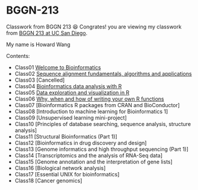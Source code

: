 # BGGN-213
Classwork from BGGN 213
😆 
Congrates! you are viewing my classwork from [BGGN 213 at UC San Diego](https://bioboot.github.io/bggn213_F19/).

My name is Howard Wang

Contents:

- Class01 [Welcome to Bioinformatics](https://github.com/haw056/BGGN-213/tree/master/Lectures/01)
- Class02 [Sequence alignment fundamentals, algorithms and applications](https://github.com/haw056/BGGN-213/tree/master/Lectures/02)
- Class03 [Cancelled]
- Class04 [Bioinformatics data analysis with R]()
- Class05 [Data exploration and visualization in R](https://github.com/haw056/BGGN-213/blob/master/Lectures/05/Inclass%20Practice/Lecture_5.md)
- Class06 [Why, when and how of writing your own R functions](https://github.com/haw056/BGGN-213/blob/master/Lectures/06/Lecture_6/Lecture_6.md)
- Class07 [Bioinformatics R packages from CRAN and BioConductor]
- Class08 [Introduction to machine learning for Bioinformatics 1]
- Class09 [Unsupervised learning mini-project]
- Class10 [Principles of database searching, sequence analysis, structure analysis]
- Class11 [Structural Bioinformatics (Part 1)]
- Class12 [Bioinformatics in drug discovery and design]
- Class13 [Genome informatics and high throughput sequencing (Part 1)]
- Class14 [Transcriptomics and the analysis of RNA-Seq data]
- Class15 [Genome annotation and the interpretation of gene lists]
- Class16 [Biological network analysis]
- Class17 [Essential UNIX for bioinformatics]
- Class18 [Cancer genomics]
